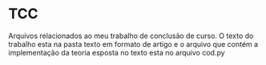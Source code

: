 # TCC
Arquivos relacionados ao meu trabalho de conclusão de curso. O texto do trabalho esta na pasta texto em formato de artigo e o arquivo que contém a implementação da teoria esposta no texto esta no arquivo cod.py 
